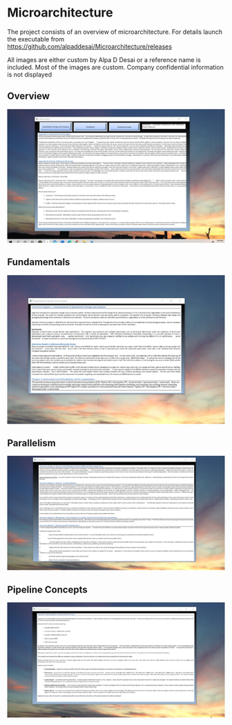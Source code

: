 # Microarchitecture

The project consists of an overview of microarchitecture. For details launch the executable from https://github.com/alpaddesai/Microarchitecture/releases

All images are either custom by Alpa D Desai or a reference name is included. Most of the images are custom. Company confidential information is not displayed

## Overview
![image](Microacrchitecture.png)


## Fundamentals
![image](Fundamentals.png)

## Parallelism
![image](Parallelism.png)

## Pipeline Concepts
![image](PipelineConcepts.png)
